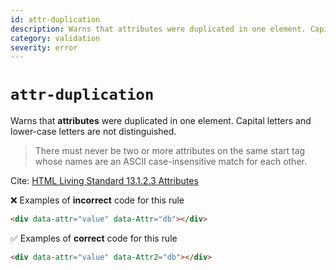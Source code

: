 ```yaml
---
id: attr-duplication
description: Warns that attributes were duplicated in one element. Capital letters and lower-case letters are not distinguished.
category: validation
severity: error
---
```


# `attr-duplication`

Warns that **attributes** were duplicated in one element. Capital letters and lower-case letters are not distinguished.

> There must never be two or more attributes on the same start tag whose names are an ASCII case-insensitive match for each other.

Cite: [HTML Living Standard 13.1.2.3 Attributes](https://html.spec.whatwg.org/multipage/syntax.html#attributes-2:~:text=There%20must%20never%20be%20two%20or%20more%20attributes%20on%20the%20same%20start%20tag%20whose%20names%20are%20an%20ASCII%20case%2Dinsensitive%20match%20for%20each%20other.)

❌ Examples of **incorrect** code for this rule

```html
<div data-attr="value" data-Attr="db"></div>
```

✅ Examples of **correct** code for this rule

```html
<div data-attr="value" data-Attr2="db"></div>
```
